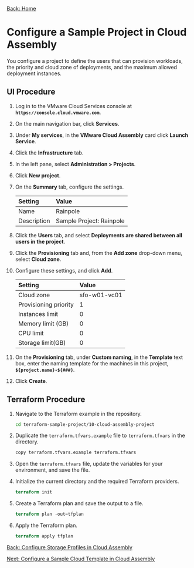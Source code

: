 [Back: Home](README.md)

# Configure a Sample Project in Cloud Assembly

You configure a project to define the users that can provision workloads, the priority and cloud zone of deployments, and the maximum allowed deployment instances.

## UI Procedure

1. Log in to the VMware Cloud Services console at **`https://console.cloud.vmware.com`**.

2. On the main navigation bar, click **Services**.

3. Under **My services**, in the **VMware Cloud Assembly** card click **Launch Service**.

4. Click the **Infrastructure** tab.

5. In the left pane, select **Administration > Projects**.

6. Click **New project**.

7. On the **Summary** tab, configure the settings.

    | **Setting**  | **Value**                |
    | :-           | :-                       |
    | Name         | Rainpole                 |
    | Description  | Sample Project: Rainpole |

8. Click the **Users** tab, and select **Deployments are shared between all users in the project**.

9. Click the **Provisioning** tab and, from the **Add zone** drop-down menu, select **Cloud zone**.

10. Configure these settings, and click **Add**.

    | **Setting**           | **Value**    |
    | :-                    | :-           |
    | Cloud zone            | sfo-w01-vc01 |
    | Provisioning priority | 1            |
    | Instances limit       | 0            |
    | Memory limit (GB)     | 0            |
    | CPU limit             | 0            |
    | Storage limit(GB)     | 0            |

11. On the **Provisioning** tab, under **Custom naming**, in the **Template** text box, enter the naming template for the machines in this project, **`${project.name}-${###}`**.

12. Click **Create**.

## Terraform Procedure

1. Navigate to the Terraform example in the repository.

    ```bash
    cd terraform-sample-project/10-cloud-assembly-project
    ```

2. Duplicate the `terraform.tfvars.example` file to `terraform.tfvars` in the directory.

    ```bash
    copy terraform.tfvars.example terraform.tfvars
    ```

3. Open the `terraform.tfvars` file, update the variables for your environment, and save the file.

4. Initialize the current directory and the required Terraform providers.

    ```terraform
    terraform init
    ```

5. Create a Terraform plan and save the output to a file.

    ```terraform
    terraform plan -out=tfplan
    ```

6. Apply the Terraform plan.

    ```terraform
    terraform apply tfplan
    ```

[Back: Configure Storage Profiles in Cloud Assembly](9-configure-storage-profile.md)

[Next: Configure a Sample Cloud Template in Cloud Assembly](11-configure-cloud-template.md)
